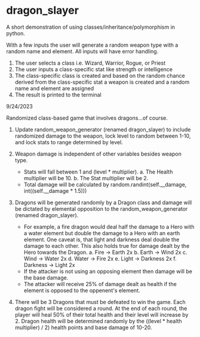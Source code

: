 # dragon_slayer
A short demonstration of using classes/inheritance/polymorphism in python.

With a few inputs the user will generate a random weapon type with a random name and element. All inputs will have error handling.

1) The user selects a class i.e. Wizard, Warrior, Rogue, or Priest
2) The user inputs a class-specific stat like strength or intelligence
3) The class-specific class is created and based on the random chance derived from the class-specific stat a weapon is created and a random name and element are assigned
4) The result is printed to the terminal

9/24/2023

Randomized class-based game that involves dragons...of course.

1) Update random_weapon_generator (renamed dragon_slayer) to include randomized damage to the weapon, lock level to random between 1-10, and lock stats to range determined by level.

2) Weapon damage is independent of other variables besides weapon type.
    - Stats will fall between 1 and (level * multiplier).
        a. The Health multiplier will be 10.
        b. The Stat multiplier will be 2.
    - Total damage will be calculated by random.randint(self.__damage, int((self.__damage * 1.5)))

3) Dragons will be generated randomly by a Dragon class and damage will be dictated by elemental opposition to the random_weapon_generator (renamed dragon_slayer).
    - For example, a fire dragon would deal half the damage to a Hero with a water element but double the damage to a Hero with an earth element. One caveat is, that light and darkness deal double the damage to each other. This also holds true for damage dealt by the Hero towards the Dragon. 
        a. Fire -> Earth 2x 
        b. Earth -> Wind 2x 
        c. Wind -> Water 2x 
        d. Water -> Fire 2x 
        e. Light -> Darkness 2x 
        f. Darkness -> Light 2x
    - If the attacker is not using an opposing element then damage will be the base damage.
    - The attacker will receive 25% of damage dealt as health if the element is opposed to the oppenent's element.

4) There will be 3 Dragons that must be defeated to win the game. Each dragon fight will be considered a round. At the end of each round, the player will heal 50% of their total health and their level will increase by 2. Dragon health will be determined randomly by the ((level * health multiplier) / 2) health points and base damage of 10-20.
